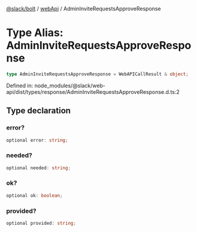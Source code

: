[@slack/bolt](../../../../index.md) / [webApi](../index.md) / AdminInviteRequestsApproveResponse

# Type Alias: AdminInviteRequestsApproveResponse

```ts
type AdminInviteRequestsApproveResponse = WebAPICallResult & object;
```

Defined in: node\_modules/@slack/web-api/dist/types/response/AdminInviteRequestsApproveResponse.d.ts:2

## Type declaration

### error?

```ts
optional error: string;
```

### needed?

```ts
optional needed: string;
```

### ok?

```ts
optional ok: boolean;
```

### provided?

```ts
optional provided: string;
```
